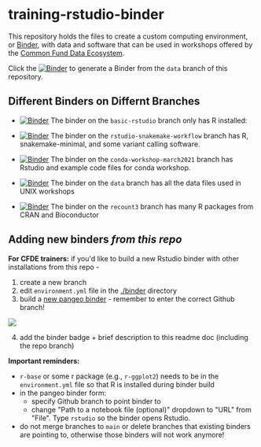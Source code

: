 # training-rstudio-binder

This repository holds the files to create a custom computing environment, or [Binder](https://mybinder.org/), with data and software that can be used in workshops offered by the [Common Fund Data Ecosystem](https://training.nih-cfde.org/en/latest/).

Click the [![Binder](https://mybinder.org/badge_logo.svg)](https://mybinder.org/v2/gh/nih-cfde/training-rstudio-binder/data?urlpath=rstudio) to generate a Binder from the `data` branch of this repository.

## Different Binders on Differnt Branches

- [![Binder](https://mybinder.org/badge_logo.svg)](https://binder.pangeo.io/v2/gh/nih-cfde/training-rstudio-binder/basic-rstudio?urlpath=rstudio) The binder on the  `basic-rstudio` branch only has R installed:

- [![Binder](https://mybinder.org/badge_logo.svg)](https://binder.pangeo.io/v2/gh/nih-cfde/training-rstudio-binder/rstudio-snakemake-workflow?urlpath=rstudio) The binder on the `rstudio-snakemake-workflow` branch has R, snakemake-minimal, and some variant calling software.

- [![Binder](https://mybinder.org/badge_logo.svg)](https://binder.pangeo.io/v2/gh/nih-cfde/training-rstudio-binder/conda-workshop-march2021?urlpath=rstudio)
 The binder on the `conda-workshop-march2021` branch has Rstudio and example code files for conda workshop.

- [![Binder](https://mybinder.org/badge_logo.svg)](https://mybinder.org/v2/gh/nih-cfde/training-rstudio-binder/data?urlpath=rstudio) The binder on the `data` branch has all the data files used in UNIX workshops

- [![Binder](https://mybinder.org/badge_logo.svg)](https://mybinder.org/v2/gh/nih-cfde/training-rstudio-binder/recount3?urlpath=rstudio) The binder on the `recount3` branch has many R packages from CRAN and Bioconductor


## Adding new binders *from this repo*

**For CFDE trainers:** if you'd like to build a new Rstudio binder with other installations from this repo - 

1) create a new branch
2) edit `environment.yml` file in the [./binder](./binder) directory
3) build a [new pangeo binder](https://binder.pangeo.io/) - remember to enter the correct Github branch!

![](./rstudio-binder-setup.png)

4) add the binder badge + brief description to this readme doc (including the repo branch)

**Important reminders:**

- `r-base` or some r package (e.g., `r-ggplot2`) needs to be in the `environment.yml` file so that R is installed during binder build
- in the pangeo binder form:
  - specify Github branch to point binder to
  - change "Path to a notebook file (optional)" dropdown to "URL" from "File". Type `rstudio` so the binder opens Rstudio.
- do not merge branches to `main` or delete branches that existing binders are pointing to, otherwise those binders will not work anymore!

